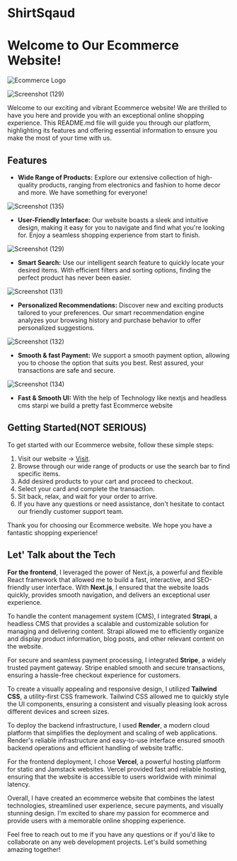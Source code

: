 # ShirtSqaud 

# Welcome to Our Ecommerce Website!

![Ecommerce Logo](https://shirtsquad.vercel.app/logo3.png)

![Screenshot (129)](https://github.com/Akshat2Jain/ShirtSquad/assets/101265586/2adaaeb4-ff49-4d80-8214-c48c46307de6)

Welcome to our exciting and vibrant Ecommerce website! We are thrilled to have you here and provide you with an exceptional online shopping experience. This README.md file will guide you through our platform, highlighting its features and offering essential information to ensure you make the most of your time with us.

## Features

- **Wide Range of Products:** Explore our extensive collection of high-quality products, ranging from electronics and fashion to home decor and more. We have something for everyone!

![Screenshot (135)](https://github.com/Akshat2Jain/ShirtSquad/assets/101265586/eb061ac9-5a38-40ea-b5e9-275cbeb4ab37)


- **User-Friendly Interface:** Our website boasts a sleek and intuitive design, making it easy for you to navigate and find what you're looking for. Enjoy a seamless shopping experience from start to finish.

![Screenshot (129)](https://github.com/Akshat2Jain/ShirtSquad/assets/101265586/49fd5b2d-bff4-4bd7-9256-9834dc231d36)

- **Smart Search:** Use our intelligent search feature to quickly locate your desired items. With efficient filters and sorting options, finding the perfect product has never been easier.

![Screenshot (131)](https://github.com/Akshat2Jain/ShirtSquad/assets/101265586/0a948a1e-74c5-4006-9619-f61e53d8c78a)

- **Personalized Recommendations:** Discover new and exciting products tailored to your preferences. Our smart recommendation engine analyzes your browsing history and purchase behavior to offer personalized suggestions.

![Screenshot (132)](https://github.com/Akshat2Jain/ShirtSquad/assets/101265586/1133bd66-7161-405c-8af4-969a42d8d5c7)

- **Smooth & fast Payment:** We support a smooth  payment option, allowing you to choose the option that suits you best. Rest assured, your transactions are safe and secure.

![Screenshot (134)](https://github.com/Akshat2Jain/ShirtSquad/assets/101265586/59e63097-488f-449e-8af1-c368a3e37627)

- **Fast & Smooth UI:** With the help of Technology like nextjs and headless cms starpi we build a pretty fast Ecommerce website

## Getting Started(NOT SERIOUS)

To get started with our Ecommerce website, follow these simple steps:
1. Visit our website -> [Visit](https://shirtsquad.vercel.app/).
2. Browse through our wide range of products or use the search bar to find specific items.
3. Add desired products to your cart and proceed to checkout.
4. Select your card and complete the transaction.
5. Sit back, relax, and wait for your order to arrive.
6. If you have any questions or need assistance, don't hesitate to contact our friendly customer support team.

Thank you for choosing our Ecommerce website. We hope you have a fantastic shopping experience!

## Let' Talk about the Tech

**For the frontend**, I leveraged the power of Next.js, a powerful and flexible React framework that allowed me to build a fast, interactive, and SEO-friendly user interface. With **Next.js**, I ensured that the website loads quickly, provides smooth navigation, and delivers an exceptional user experience.

To handle the content management system (CMS), I integrated **Strapi**, a headless CMS that provides a scalable and customizable solution for managing and delivering content. Strapi allowed me to efficiently organize and display product information, blog posts, and other relevant content on the website.

For secure and seamless payment processing, I integrated **Stripe**, a widely trusted payment gateway. Stripe enabled smooth and secure transactions, ensuring a hassle-free checkout experience for customers.

To create a visually appealing and responsive design, I utilized **Tailwind CSS**, a utility-first CSS framework. Tailwind CSS allowed me to quickly style the UI components, ensuring a consistent and visually pleasing look across different devices and screen sizes.

To deploy the backend infrastructure, I used **Render**, a modern cloud platform that simplifies the deployment and scaling of web applications. Render's reliable infrastructure and easy-to-use interface ensured smooth backend operations and efficient handling of website traffic.

For the frontend deployment, I chose **Vercel**, a powerful hosting platform for static and Jamstack websites. Vercel provided fast and reliable hosting, ensuring that the website is accessible to users worldwide with minimal latency.

Overall, I have created an ecommerce website that combines the latest technologies, streamlined user experience, secure payments, and visually stunning design. I'm excited to share my passion for ecommerce and provide users with a memorable online shopping experience.

Feel free to reach out to me if you have any questions or if you'd like to collaborate on any web development projects. Let's build something amazing together!


